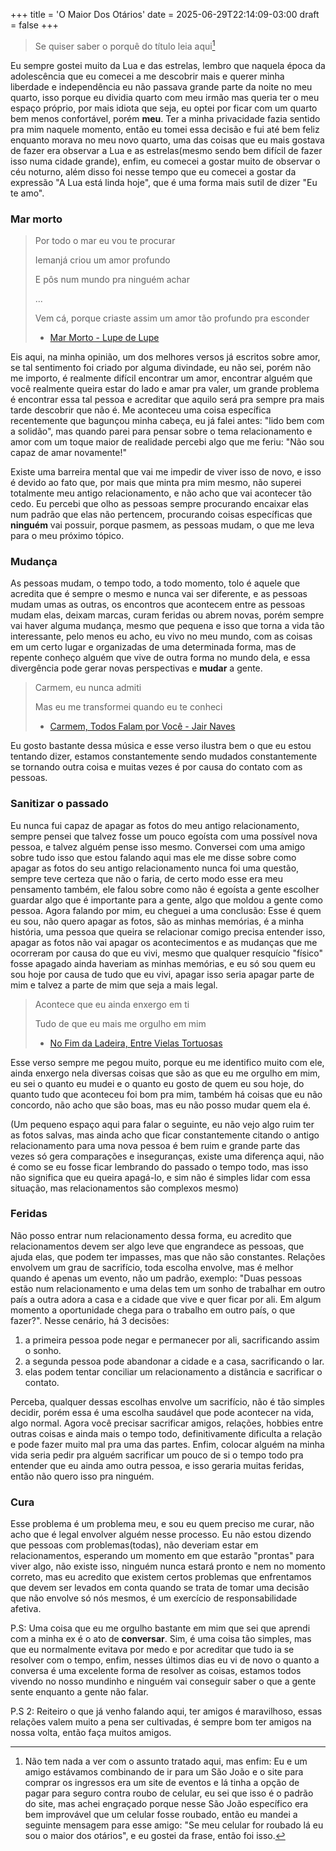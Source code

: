 +++
title = 'O Maior Dos Otários'
date = 2025-06-29T22:14:09-03:00
draft = false
+++

> Se quiser saber o porquê do título leia aqui[^1]

Eu sempre gostei muito da Lua e das estrelas, lembro que naquela época da adolescência que 
eu comecei a me descobrir mais e querer minha liberdade e independência eu não passava grande
parte da noite no meu quarto, isso porque eu dividia quarto com meu irmão mas queria ter o meu
espaço próprio, por mais idiota que seja, eu optei por ficar com um quarto bem menos confortável,
porém **meu**. Ter a minha privacidade fazia sentido pra mim naquele momento, então eu tomei essa
decisão e fui até bem feliz enquanto morava no meu novo quarto, uma das coisas que eu mais gostava 
de fazer era observar a Lua e as estrelas(mesmo sendo bem difícil de fazer isso numa cidade grande), 
enfim, eu comecei a gostar muito de observar o céu noturno, além disso foi nesse tempo que eu
comecei a gostar da expressão "A Lua está linda hoje", que é uma forma mais sutil de dizer "Eu te amo".

### Mar morto

> Por todo o mar eu vou te procurar
>
> Iemanjá criou um amor profundo
>
> E pôs num mundo pra ninguém achar
>
> ...
>
> Vem cá, porque criaste assim um amor tão profundo pra esconder
> - [Mar Morto - Lupe de Lupe](https://www.youtube.com/watch?v=QkUIkU_-LJU)

Eis aqui, na minha opinião, um dos melhores versos já escritos sobre amor, se tal sentimento foi
criado por alguma divindade, eu não sei, porém não me importo, é realmente difícil encontrar um amor,
encontrar alguém que você realmente queira estar do lado e amar pra valer, um grande problema é encontrar
essa tal pessoa e acreditar que aquilo será pra sempre pra mais tarde descobrir que não é. Me aconteceu uma
coisa específica recentemente que bagunçou minha cabeça, eu já falei antes: "lido bem com a solidão", mas quando
parei para pensar sobre o tema relacionamento e amor com um toque maior de realidade percebi algo que me feriu:
"Não sou capaz de amar novamente!"

Existe uma barreira mental que vai me impedir de viver isso de novo, e isso é devido ao fato que, por mais que minta
pra mim mesmo, não superei totalmente meu antigo relacionamento, e não acho que vai acontecer tão cedo. Eu percebi
que olho as pessoas sempre procurando encaixar elas num padrão que elas não pertencem, procurando coisas específicas
que **ninguém** vai possuir, porque pasmem, as pessoas mudam, o que me leva para o meu próximo tópico.

### Mudança

As pessoas mudam, o tempo todo, a todo momento, tolo é aquele que acredita que é sempre o mesmo e nunca vai ser diferente,
e as pessoas mudam umas as outras, os encontros que acontecem entre as pessoas mudam elas, deixam marcas, curam feridas
ou abrem novas, porém sempre vai haver alguma mudança, mesmo que pequena e isso que torna a vida tão interessante, pelo menos
eu acho, eu vivo no meu mundo, com as coisas em um certo lugar e organizadas de uma determinada forma, mas de repente conheço
alguém que vive de outra forma no mundo dela, e essa divergência pode gerar novas perspectivas e **mudar** a gente.

> Carmem, eu nunca admiti
>
> Mas eu me transformei quando eu te conheci
> - [Carmem, Todos Falam por Você - Jair Naves](https://www.youtube.com/watch?v=OZA5XA4tmYU) 

Eu gosto bastante dessa música e esse verso ilustra bem o que eu estou tentando dizer, estamos constantemente sendo mudados
constantemente se tornando outra coisa e muitas vezes é por causa do contato com as pessoas.

### Sanitizar o passado

Eu nunca fui capaz de apagar as fotos do meu antigo relacionamento, sempre pensei que talvez fosse um pouco egoísta com uma
possível nova pessoa, e talvez alguém pense isso mesmo. Conversei com uma amigo sobre tudo isso que estou falando aqui mas ele
me disse sobre como apagar as fotos do seu antigo relacionamento nunca foi uma questão, sempre teve certeza que não o faria, de certo modo esse era meu pensamento
também, ele falou sobre como não é egoísta a gente escolher guardar algo que é importante para a gente, algo que moldou a gente
como pessoa. Agora falando por mim, eu cheguei a uma conclusão: Esse é quem eu sou, não quero apagar as fotos, são as minhas memórias,
é a minha história, uma pessoa que queira se relacionar comigo precisa entender isso, apagar as fotos não vai apagar os acontecimentos
e as mudanças que me ocorreram por causa do que eu vivi, mesmo que qualquer resquício "físico" fosse apagado ainda haveriam as minhas
memórias, e eu só sou quem eu sou hoje por causa de tudo que eu vivi, apagar isso seria apagar parte de mim e talvez a parte de mim que
seja a mais legal.

> Acontece que eu ainda enxergo em ti
>
> Tudo de que eu mais me orgulho em mim
> - [No Fim da Ladeira, Entre Vielas Tortuosas](https://www.youtube.com/watch?v=4i4Omc0RmcA) 

Esse verso sempre me pegou muito, porque eu me identifico muito com ele, ainda enxergo nela diversas coisas que são as que eu me orgulho
em mim, eu sei o quanto eu mudei e o quanto eu gosto de quem eu sou hoje, do quanto tudo que aconteceu foi bom pra mim, também há coisas
que eu não concordo, não acho que são boas, mas eu não posso mudar quem ela é.

(Um pequeno espaço aqui para falar o seguinte, eu não vejo algo ruim ter as fotos salvas, mas ainda acho que ficar constantemente citando
o antigo relacionamento para uma nova pessoa é bem ruim e grande parte das vezes só gera comparações e inseguranças, existe uma diferença
aqui, não é como se eu fosse ficar lembrando do passado o tempo todo, mas isso não significa que eu queira apagá-lo, e sim não é simples
lidar com essa situação, mas relacionamentos são complexos mesmo)

### Feridas

Não posso entrar num relacionamento dessa forma, eu acredito que relacionamentos devem ser algo leve que engrandece as pessoas, que ajuda
elas, que podem ter impasses, mas que não são constantes. Relações envolvem um grau de sacrifício, toda escolha envolve,
mas é melhor quando é apenas um evento, não um padrão, exemplo: "Duas pessoas estão num relacionamento e uma delas tem um sonho de trabalhar
em outro país a outra adora a casa e a cidade que vive e quer ficar por ali. Em algum momento a oportunidade chega para o trabalho em outro
país, o que fazer?". Nesse cenário, há 3 decisões: 

1. a primeira pessoa pode negar e permanecer por ali, sacrificando assim o sonho.
2. a segunda pessoa pode abandonar a cidade e a casa, sacrificando o lar.
3. elas podem tentar conciliar um relacionamento a distância e sacrificar o contato.

Perceba, qualquer dessas escolhas envolve um sacrifício, não é tão simples decidir, porém essa é uma escolha saudável que pode acontecer na vida, algo normal.
Agora você precisar sacrificar amigos, relações, hobbies entre outras coisas e ainda mais o tempo todo, definitivamente dificulta a relação e pode
fazer muito mal pra uma das partes. Enfim, colocar alguém na minha vida seria pedir pra alguém sacrificar um pouco de si o tempo todo pra entender
que eu ainda amo outra pessoa, e isso geraria muitas feridas, então não quero isso pra ninguém.

### Cura

Esse problema é um problema meu, e sou eu quem preciso me curar, não acho que é legal envolver alguém nesse processo. Eu não estou dizendo que
pessoas com problemas(todas), não deveriam estar em relacionamentos, esperando um momento em que estarão "prontas" para viver algo, não existe
isso, ninguém nunca estará pronto e nem no momento correto, mas eu acredito que existem certos problemas que enfrentamos que devem ser levados em 
conta quando se trata de tomar uma decisão que não envolve só nós mesmos, é um exercício de responsabilidade afetiva.

P.S: Uma coisa que eu me orgulho bastante em mim que sei que aprendi com a minha ex é o ato de **conversar**. Sim, é uma coisa tão simples, mas
que eu normalmente evitava por medo e por acreditar que tudo ia se resolver com o tempo, enfim, nesses últimos dias eu vi de novo o quanto a conversa
é uma excelente forma de resolver as coisas, estamos todos vivendo no nosso mundinho e ninguém vai conseguir saber o que a gente sente enquanto a gente
não falar.

P.S 2: Reiteiro o que já venho falando aqui, ter amigos é maravilhoso, essas relações valem muito a pena ser cultivadas, é sempre bom ter amigos
na nossa volta, então faça muitos amigos. 

[^1]: Não tem nada a ver com o assunto tratado aqui, mas enfim: Eu e um amigo estávamos combinando de ir para um São João e o site para comprar
os ingressos era um site de eventos e lá tinha a opção de pagar para seguro contra roubo de celular, eu sei que isso é o padrão do site,
mas achei engraçado porque nesse São João específico era bem improvável que um celular fosse roubado, então eu mandei a seguinte mensagem para esse
amigo: "Se meu celular for roubado lá eu sou o maior dos otários", e eu gostei da frase, então foi isso.
